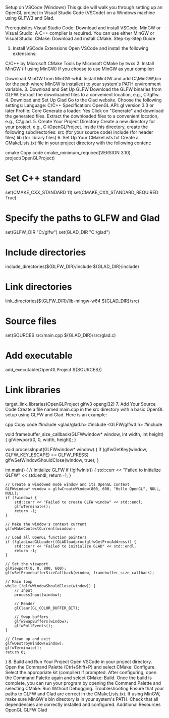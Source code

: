 Setup on VSCode (Windows)
This guide will walk you through setting up an OpenGL project in Visual Studio Code (VSCode) on a Windows machine using GLFW3 and Glad.

Prerequisites
Visual Studio Code: Download and install VSCode.
MinGW or Visual Studio: A C++ compiler is required. You can use either MinGW or Visual Studio.
CMake: Download and install CMake.
Step-by-Step Guide
1. Install VSCode Extensions
Open VSCode and install the following extensions:

C/C++ by Microsoft
CMake Tools by Microsoft
CMake by twxs
2. Install MinGW (if using MinGW)
If you choose to use MinGW as your compiler:

Download MinGW from MinGW-w64.
Install MinGW and add C:\MinGW\bin (or the path where MinGW is installed) to your system's PATH environment variable.
3. Download and Set Up GLFW
Download the GLFW binaries from GLFW.
Extract the downloaded files to a convenient location, e.g., C:\glfw.
4. Download and Set Up Glad
Go to the Glad website.
Choose the following settings:
Language: C/C++
Specification: OpenGL
API: gl version 3.3 or later
Profile: Core
Generate a loader: Yes
Click on "Generate" and download the generated files.
Extract the downloaded files to a convenient location, e.g., C:\glad.
5. Create Your Project Directory
Create a new directory for your project, e.g., C:\OpenGLProject.
Inside this directory, create the following subdirectories:
src (for your source code)
include (for header files)
lib (for library files)
6. Set Up Your CMakeLists.txt
Create a CMakeLists.txt file in your project directory with the following content:

cmake
Copy code
cmake_minimum_required(VERSION 3.10)
project(OpenGLProject)

# Set C++ standard
set(CMAKE_CXX_STANDARD 11)
set(CMAKE_CXX_STANDARD_REQUIRED True)

# Specify the paths to GLFW and Glad
set(GLFW_DIR "C:/glfw")
set(GLAD_DIR "C:/glad")

# Include directories
include_directories(${GLFW_DIR}/include ${GLAD_DIR}/include)

# Link directories
link_directories(${GLFW_DIR}/lib-mingw-w64 ${GLAD_DIR}/src)

# Source files
set(SOURCES src/main.cpp ${GLAD_DIR}/src/glad.c)

# Add executable
add_executable(OpenGLProject ${SOURCES})

# Link libraries
target_link_libraries(OpenGLProject glfw3 opengl32)
7. Add Your Source Code
Create a file named main.cpp in the src directory with a basic OpenGL setup using GLFW and Glad. Here is an example:

cpp
Copy code
#include <glad/glad.h>
#include <GLFW/glfw3.h>
#include <iostream>

void framebuffer_size_callback(GLFWwindow* window, int width, int height) {
    glViewport(0, 0, width, height);
}

void processInput(GLFWwindow* window) {
    if (glfwGetKey(window, GLFW_KEY_ESCAPE) == GLFW_PRESS)
        glfwSetWindowShouldClose(window, true);
}

int main() {
    // Initialize GLFW
    if (!glfwInit()) {
        std::cerr << "Failed to initialize GLFW" << std::endl;
        return -1;
    }

    // Create a windowed mode window and its OpenGL context
    GLFWwindow* window = glfwCreateWindow(800, 600, "Hello OpenGL", NULL, NULL);
    if (!window) {
        std::cerr << "Failed to create GLFW window" << std::endl;
        glfwTerminate();
        return -1;
    }

    // Make the window's context current
    glfwMakeContextCurrent(window);

    // Load all OpenGL function pointers
    if (!gladLoadGLLoader((GLADloadproc)glfwGetProcAddress)) {
        std::cerr << "Failed to initialize GLAD" << std::endl;
        return -1;
    }

    // Set the viewport
    glViewport(0, 0, 800, 600);
    glfwSetFramebufferSizeCallback(window, framebuffer_size_callback);

    // Main loop
    while (!glfwWindowShouldClose(window)) {
        // Input
        processInput(window);

        // Render
        glClear(GL_COLOR_BUFFER_BIT);

        // Swap buffers
        glfwSwapBuffers(window);
        glfwPollEvents();
    }

    // Clean up and exit
    glfwDestroyWindow(window);
    glfwTerminate();
    return 0;
}
8. Build and Run Your Project
Open VSCode in your project directory.
Open the Command Palette (Ctrl+Shift+P) and select CMake: Configure.
Select the appropriate kit (compiler) if prompted.
After configuring, open the Command Palette again and select CMake: Build.
Once the build is complete, you can run your program by opening the Command Palette and selecting CMake: Run Without Debugging.
Troubleshooting
Ensure that your paths to GLFW and Glad are correct in the CMakeLists.txt.
If using MinGW, make sure MinGW's bin directory is in your system's PATH.
Check that all dependencies are correctly installed and configured.
Additional Resources
OpenGL
GLFW
Glad

